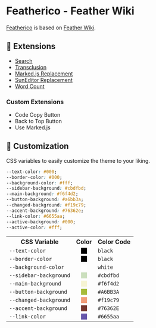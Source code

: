 # Featherico - Feather Wiki

[Featherico](https://semanticdata.github.io/featherico) is based on [Feather Wiki](https://feather.wiki/).

## 🔌 Extensions

- [Search](https://feather.wiki/?page=extensions_search)
- [Transclusion](https://feather.wiki/?page=extensions_transclusion)
- [Marked.js Replacement](https://feather.wiki/?page=extensions_marked-js_replacement)
- [SunEditor Replacement](https://feather.wiki/?page=extensions_suneditor_replacement)
- [Word Count](https://feather.wiki/?page=extensions_wordcount)

### Custom Extensions

- Code Copy Button
- Back to Top Button
- Use Marked.js

## 🎨 Customization

CSS variables to easily customize the theme to your liking.

```css
--text-color: #000;
--border-color: #000;
--background-color: #fff;
--sidebar-background: #cbdfbd;
--main-background: #f6f4d2;
--button-background: #a6bb3a;
--changed-background: #f19c79;
--accent-background: #76362e;
--link-color: #6655aa;
--active-background: #000;
--active-color: #fff;
```

<table>
  <tr>
    <th>CSS Variable</th>
    <th>Color</th>
    <th>Color Code</th>
  </tr>
  <tr>
    <td><code>--text-color</code></td>
    <td>
      <div style="height: 1rem; width: 1rem; background-color: black; margin: 0 auto;"></div>
    </td>
    <td><code>black</code></td>
  </tr>
  <tr>
    <td><code>--border-color</code></td>
    <td>
      <div style="height: 1rem; width: 1rem; background-color: black; margin: 0 auto;"></div>
    </td>
    <td><code>black</code></td>
  </tr>
  <tr>
    <td><code>--background-color</code></td>
    <td>
      <div style="height: 1rem; width: 1rem; background-color: white; margin: 0 auto;"></div>
    </td>
    <td><code>white</code></td>
  </tr>
  <tr>
    <td><code>--sidebar-background</code></td>
    <td>
      <div style="height: 1rem; width: 1rem; background-color: #cbdfbd; margin: 0 auto;"></div>
    </td>
    <td><code>#cbdfbd</code></td>
  </tr>
  <tr>
    <td><code>--main-background</code></td>
    <td>
      <div style="height: 1rem; width: 1rem; background-color: #f6f4d2; margin: 0 auto;"></div>
    </td>
    <td><code>#f6f4d2</code></td>
  </tr>
  <tr>
    <td><code>--button-background</code></td>
    <td>
      <div style="height: 1rem; width: 1rem; background-color: #A6BB3A; margin: 0 auto;"></div>
    </td>
    <td><code>#A6BB3A</code></td>
  </tr>
  <tr>
    <td><code>--changed-background</code></td>
    <td>
      <div style="height: 1rem; width: 1rem; background-color: #f19c79; margin: 0 auto;"></div>
    </td>
    <td><code>#f19c79</code></td>
  </tr>
  <tr>
    <td><code>--accent-background</code></td>
    <td>
      <div style="height: 1rem; width: 1rem; background-color: #76362E; margin: 0 auto;"></div>
    </td>
    <td><code>#76362E</code></td>
  </tr>
  <tr>
    <td><code>--link-color</code></td>
    <td>
      <div style="height: 1rem; width: 1rem; background-color: #6655aa; margin: 0 auto;"></div>
    </td>
    <td><code>#6655aa</code></td>
  </tr>
</table>
